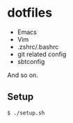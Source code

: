 dotfiles
========

* Emacs
* Vim
* .zshrc/.bashrc
* git related config
* sbtconfig

And so on.

## Setup

```bash
$ ./setup.sh
```
